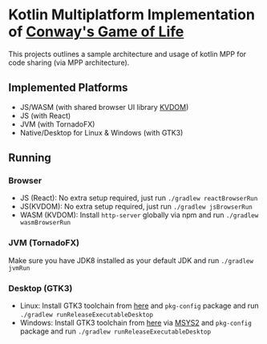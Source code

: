 # Kotlin Multiplatform Implementation of [Conway's Game of Life](https://en.wikipedia.org/wiki/Conway%27s_Game_of_Life)

This projects outlines a sample architecture and usage of kotlin MPP for code sharing (via MPP architecture).
## Implemented Platforms
* JS/WASM (with shared browser UI library [KVDOM](https://gitlab.com/lt.petuska/kvdom))
* JS (with React)
* JVM (with TornadoFX)
* Native/Desktop for Linux & Windows (with GTK3)

## Running
### Browser
* JS (React): No extra setup required, just run `./gradlew reactBrowserRun`
* JS(KVDOM): No extra setup required, just run `./gradlew jsBrowserRun`
* WASM (KVDOM): Install `http-server` globally via npm and run `./gradlew wasmBrowserRun`

### JVM (TornadoFX)
Make sure you have JDK8 installed as your default JDK and run `./gradlew jvmRun`

### Desktop (GTK3)
* Linux: Install GTK3 toolchain from [here](https://www.gtk.org/download/linux.php) and `pkg-config` package and run `./gradlew runReleaseExecutableDesktop`
* Windows: Install GTK3 toolchain from [here](https://www.gtk.org/download/windows.php) via [MSYS2](https://www.msys2.org/) and `pkg-config` package and run `./gradlew runReleaseExecutableDesktop`
